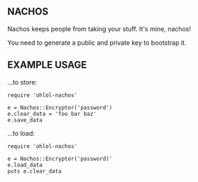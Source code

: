 NACHOS
------

Nachos keeps people from taking your stuff. It's mine, nachos!

You need to generate a public and private key to bootstrap it.

EXAMPLE USAGE
-------------

...to store:

    require 'ohlol-nachos'
    
    e = Nachos::Encryptor('password')
    e.clear_data = 'foo bar baz'
    e.save_data

...to load:

    require 'ohlol-nachos'
    
    e = Nachos::Encryptor('password)'
    e.load_data
    puts e.clear_data
